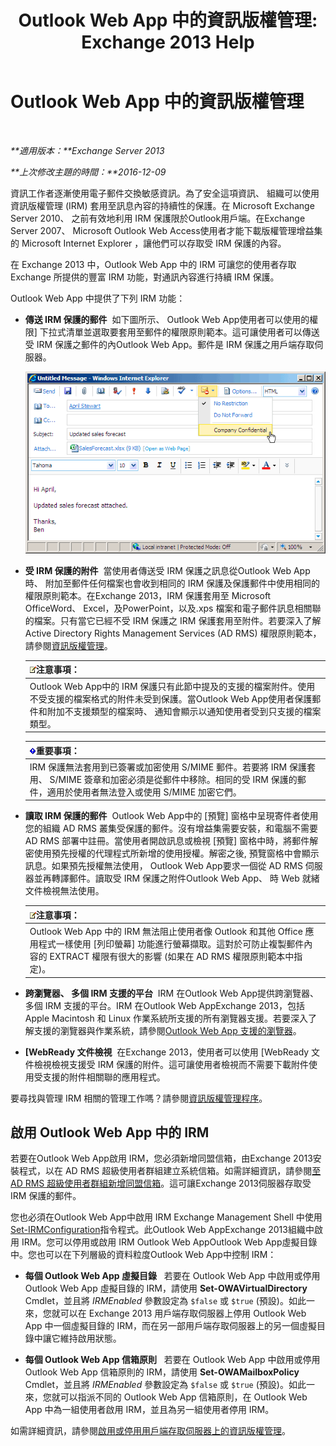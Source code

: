 ﻿---
title: 'Outlook Web App 中的資訊版權管理: Exchange 2013 Help'
TOCTitle: Outlook Web App 中的資訊版權管理
ms:assetid: 60a49dab-17ac-4d2c-9b41-7d87250d6c00
ms:mtpsurl: https://technet.microsoft.com/zh-tw/library/Dd876891(v=EXCHG.150)
ms:contentKeyID: 50473323
ms.date: 05/21/2018
mtps_version: v=EXCHG.150
ms.translationtype: MT
---

# Outlook Web App 中的資訊版權管理

 

_**適用版本：**Exchange Server 2013_

_**上次修改主題的時間：**2016-12-09_

資訊工作者逐漸使用電子郵件交換敏感資訊。為了安全這項資訊、 組織可以使用資訊版權管理 (IRM) 套用至訊息內容的持續性的保護。在 Microsoft Exchange Server 2010、 之前有效地利用 IRM 保護限於Outlook用戶端。在Exchange Server 2007、 Microsoft Outlook Web Access使用者才能下載版權管理增益集的 Microsoft Internet Explorer ，讓他們可以存取受 IRM 保護的內容。

在 Exchange 2013 中，Outlook Web App 中的 IRM 可讓您的使用者存取 Exchange 所提供的豐富 IRM 功能，對通訊內容進行持續 IRM 保護。

Outlook Web App 中提供了下列 IRM 功能：

  - **傳送 IRM 保護的郵件**  如下圖所示、 Outlook Web App使用者可以使用的權限\] 下拉式清單並選取要套用至郵件的權限原則範本。這可讓使用者可以傳送受 IRM 保護之郵件的內Outlook Web App。郵件是 IRM 保護之用戶端存取伺服器。
    
    ![從 OWA 傳送受 IRM 保護的郵件](images/Dd876891.fa8cabb5-c049-46dc-8b29-9d9957dbfd3e(EXCHG.150).gif "從 OWA 傳送受 IRM 保護的郵件")  

  - **受 IRM 保護的附件**  當使用者傳送受 IRM 保護之訊息從Outlook Web App時、 附加至郵件任何檔案也會收到相同的 IRM 保護及保護郵件中使用相同的權限原則範本。在Exchange 2013，IRM 保護套用至 Microsoft OfficeWord、 Excel，及PowerPoint，以及.xps 檔案和電子郵件訊息相關聯的檔案。只有當它已經不受 IRM 保護之 IRM 保護套用至附件。若要深入了解Active Directory Rights Management Services (AD RMS) 權限原則範本，請參閱[資訊版權管理](information-rights-management-exchange-2013-help.md)。
    
    <table>
    <thead>
    <tr class="header">
    <th><img src="images/Bb124558.note(EXCHG.150).gif" title="注意事項" alt="注意事項" />注意事項：</th>
    </tr>
    </thead>
    <tbody>
    <tr class="odd">
    <td>Outlook Web App中的 IRM 保護只有此節中提及的支援的檔案附件。使用不受支援的檔案格式的附件未受到保護。當Outlook Web App使用者保護郵件和附加不支援類型的檔案時、 通知會顯示以通知使用者受到只支援的檔案類型。</td>
    </tr>
    </tbody>
    </table>
    
    <table>
    <thead>
    <tr class="header">
    <th><img src="images/Bb124558.important(EXCHG.150).gif" title="重要事項" alt="重要事項" />重要事項：</th>
    </tr>
    </thead>
    <tbody>
    <tr class="odd">
    <td>IRM 保護無法套用到已簽署或加密使用 S/MIME 郵件。若要將 IRM 保護套用、 S/MIME 簽章和加密必須是從郵件中移除。相同的受 IRM 保護的郵件，適用於使用者無法登入或使用 S/MIME 加密它們。</td>
    </tr>
    </tbody>
    </table>


  - **讀取 IRM 保護的郵件**  Outlook Web App中的 \[預覽\] 窗格中呈現寄件者使用您的組織 AD RMS 叢集受保護的郵件。沒有增益集需要安裝，和電腦不需要 AD RMS 部署中註冊。當使用者開啟訊息或檢視 \[預覽\] 窗格中時，將郵件解密使用預先授權的代理程式所新增的使用授權。解密之後, 預覽窗格中會顯示訊息。如果預先授權無法使用， Outlook Web App要求一個從 AD RMS 伺服器並再轉譯郵件。讀取受 IRM 保護之附件Outlook Web App、 時 Web 就緒文件檢視無法使用。
    
    <table>
    <thead>
    <tr class="header">
    <th><img src="images/Bb124558.note(EXCHG.150).gif" title="注意事項" alt="注意事項" />注意事項：</th>
    </tr>
    </thead>
    <tbody>
    <tr class="odd">
    <td>Outlook Web App 中的 IRM 無法阻止使用者像 Outlook 和其他 Office 應用程式一樣使用 [列印螢幕] 功能進行螢幕擷取。這對於可防止複製郵件內容的 EXTRACT 權限有很大的影響 (如果在 AD RMS 權限原則範本中指定)。</td>
    </tr>
    </tbody>
    </table>


  - **跨瀏覽器、 多個 IRM 支援的平台**  IRM 在Outlook Web App提供跨瀏覽器、 多個 IRM 支援的平台。IRM 在Outlook Web AppExchange 2013，包括 Apple Macintosh 和 Linux 作業系統所支援的所有瀏覽器支援。若要深入了解支援的瀏覽器與作業系統，請參閱[Outlook Web App 支援的瀏覽器](https://go.microsoft.com/fwlink/p/?linkid=129362)。

  - **\[WebReady 文件檢視**  在Exchange 2013，使用者可以使用 \[WebReady 文件檢視檢視支援受 IRM 保護的附件。這可讓使用者檢視而不需要下載附件使用受支援的附件相關聯的應用程式。

要尋找與管理 IRM 相關的管理工作嗎？請參閱[資訊版權管理程序](information-rights-management-procedures-exchange-2013-help.md)。

## 啟用 Outlook Web App 中的 IRM

若要在Outlook Web App啟用 IRM，您必須新增同盟信箱，由Exchange 2013安裝程式，以在 AD RMS 超級使用者群組建立系統信箱。如需詳細資訊，請參閱[至 AD RMS 超級使用者群組新增同盟信箱](add-the-federation-mailbox-to-the-ad-rms-super-users-group-exchange-2013-help.md)。這可讓Exchange 2013伺服器存取受 IRM 保護的郵件。

您也必須在Outlook Web App中啟用 IRM Exchange Management Shell 中使用[Set-IRMConfiguration](https://technet.microsoft.com/zh-tw/library/dd979792\(v=exchg.150\))指令程式。此Outlook Web AppExchange 2013組織中啟用 IRM。您可以停用或啟用 IRM Outlook Web AppOutlook Web App虛擬目錄中。您也可以在下列層級的資料粒度Outlook Web App中控制 IRM：

  - **每個 Outlook Web App 虛擬目錄**   若要在 Outlook Web App 中啟用或停用 Outlook Web App 虛擬目錄的 IRM，請使用 **Set-OWAVirtualDirectory** Cmdlet，並且將 *IRMEnabled* 參數設定為 `$false` 或 `$true` (預設)。如此一來，您就可以在 Exchange 2013 用戶端存取伺服器上停用 Outlook Web App 中一個虛擬目錄的 IRM，而在另一部用戶端存取伺服器上的另一個虛擬目錄中讓它維持啟用狀態。

  - **每個 Outlook Web App 信箱原則**   若要在 Outlook Web App 中啟用或停用 Outlook Web App 信箱原則的 IRM，請使用 **Set-OWAMailboxPolicy** Cmdlet，並且將 *IRMEnabled* 參數設定為 `$false` 或 `$true` (預設)。如此一來，您就可以指派不同的 Outlook Web App 信箱原則，在 Outlook Web App 中為一組使用者啟用 IRM，並且為另一組使用者停用 IRM。

如需詳細資訊，請參閱[啟用或停用用戶端存取伺服器上的資訊版權管理](enable-or-disable-information-rights-management-on-client-access-servers-exchange-2013-help.md)。

